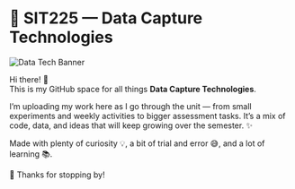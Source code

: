 # 📡 SIT225 — Data Capture Technologies

![Data Tech Banner](https://media2.giphy.com/media/v1.Y2lkPTc5MGI3NjExbmQwY2VxcjI5emIyOWV2d216bTE1YzEydHF2MnlrdTV3NDFnNng1NyZlcD12MV9pbnRlcm5hbF9naWZfYnlfaWQmY3Q9Zw/kZqbBT64ECtjy/giphy.gif)

Hi there! 👋  
This is my GitHub space for all things **Data Capture Technologies**.  

I’m uploading my work here as I go through the unit — from small experiments and weekly activities to bigger assessment tasks. It’s a mix of code, data, and ideas that will keep growing over the semester. ✨  

Made with plenty of curiosity 💡, a bit of trial and error 😅, and a lot of learning 📚.  

💖 Thanks for stopping by!
